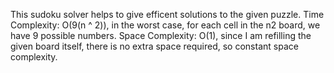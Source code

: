 This sudoku solver helps to give efficent solutions to the given puzzle.
Time Complexity: O(9(n ^ 2)), in the worst case, for each cell in the n2 board, we have 9 possible numbers.
Space Complexity: O(1), since I am refilling the given board itself, there is no extra space required, so constant space complexity.
